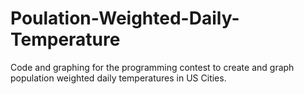 # Poulation-Weighted-Daily-Temperature
Code and graphing for the programming contest to create and graph population weighted daily temperatures in US Cities.
